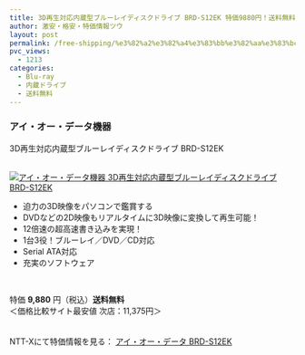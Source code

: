 ```yaml
---
title: 3D再生対応内蔵型ブルーレイディスクドライブ BRD-S12EK 特価9880円！送料無料！
author: 激安・格安・特価情報ツウ
layout: post
permalink: /free-shipping/%e3%82%a2%e3%82%a4%e3%83%bb%e3%82%aa%e3%83%bc%e3%83%bb%e3%83%87%e3%83%bc%e3%82%bf-3d%e5%86%8d%e7%94%9f%e5%af%be%e5%bf%9c%e5%86%85%e8%94%b5%e5%9e%8b%e3%83%96%e3%83%ab%e3%83%bc%e3%83%ac%e3%82%a4.html
pvc_views:
  - 1213
categories:
  - Blu-ray
  - 内蔵ドライブ
  - 送料無料
---
```

### アイ・オー・データ機器  
3D再生対応内蔵型ブルーレイディスクドライブ BRD-S12EK

<div class="img-bg2 img_L">
  <a href="http://px.a8.net/svt/ejp?a8mat=ZYP6S+8IMA3E+S1Q+BWGDT&#038;a8ejpredirect=http://nttxstore.jp/_II_IO13728463" target="_blank"><br /> <img border="0" alt="アイ・オー・データ機器 3D再生対応内蔵型ブルーレイディスクドライブ BRD-S12EK" src="http://i1.wp.com/image.nttxstore.jp/l2_images/I/IO/IO13728463.jpg?w=120" data-recalc-dims="1" /></a>
</div>

<!--more-->

  * 迫力の3D映像をパソコンで鑑賞する
  * DVDなどの2D映像もリアルタイムに3D映像に変換して再生可能！
  * 12倍速の超高速書き込みを実現！
  * 1台3役！ブルーレイ／DVD／CD対応
  * Serial ATA対応
  * 充実のソフトウェア

<br clear="all" /> 

特価 <span class="tokka-price"><strong>9,880</strong></span> 円（税込）**送料無料**  
＜価格比較サイト最安値 次店：11,375円＞

　  
NTT-Xにて特価情報を見る： <span class="fs150p"><a href="http://px.a8.net/svt/ejp?a8mat=ZYP6S+8IMA3E+S1Q+BWGDT&#038;a8ejpredirect=http://nttxstore.jp/_II_IO13728463" target="_blank">アイ・オー・データ BRD-S12EK</a></span>